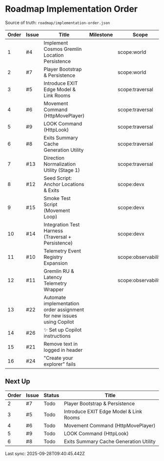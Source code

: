 # Roadmap Implementation Order

Source of truth: `roadmap/implementation-order.json`

| Order | Issue | Title                                                                 | Milestone | Scope               | Type        | Status      |
| ----- | ----- | --------------------------------------------------------------------- | --------- | ------------------- | ----------- | ----------- |
| 1     | #4    | Implement Cosmos Gremlin Location Persistence                         |           | scope:world         | feature     | Done        |
| 2     | #7    | Player Bootstrap & Persistence                                        |           | scope:world         | feature     | Todo        |
| 3     | #5    | Introduce EXIT Edge Model & Link Rooms                                |           | scope:traversal     | feature     | Todo        |
| 4     | #6    | Movement Command (HttpMovePlayer)                                     |           | scope:traversal     | feature     | Todo        |
| 5     | #9    | LOOK Command (HttpLook)                                               |           | scope:traversal     | feature     | Todo        |
| 6     | #8    | Exits Summary Cache Generation Utility                                |           | scope:traversal     | feature     | Todo        |
| 7     | #13   | Direction Normalization Utility (Stage 1)                             |           | scope:traversal     | feature     | Todo        |
| 8     | #12   | Seed Script: Anchor Locations & Exits                                 |           | scope:devx          | feature     | Todo        |
| 9     | #15   | Smoke Test Script (Movement Loop)                                     |           | scope:devx          | test        | Todo        |
| 10    | #14   | Integration Test Harness (Traversal + Persistence)                    |           | scope:devx          | test        |             |
| 11    | #10   | Telemetry Event Registry Expansion                                    |           | scope:observability | feature     | Todo        |
| 12    | #11   | Gremlin RU & Latency Telemetry Wrapper                                |           | scope:observability | feature     | Todo        |
| 13    | #22   | Automate implementation order assignment for new issues using Copilot |           |                     | enhancement | Done        |
| 14    | #26   | ✨ Set up Copilot instructions                                        |           |                     | enhancement | In progress |
| 15    | #21   | Remove text in logged in header                                       |           |                     | enhancement | Todo        |
| 16    | #24   | "Create your explorer" fails                                          |           |                     | bug         | Done        |

## Next Up

| Order | Issue | Status | Title                                  |
| ----- | ----- | ------ | -------------------------------------- |
| 2     | #7    | Todo   | Player Bootstrap & Persistence         |
| 3     | #5    | Todo   | Introduce EXIT Edge Model & Link Rooms |
| 4     | #6    | Todo   | Movement Command (HttpMovePlayer)      |
| 5     | #9    | Todo   | LOOK Command (HttpLook)                |
| 6     | #8    | Todo   | Exits Summary Cache Generation Utility |

Last sync: 2025-09-28T09:40:45.442Z
